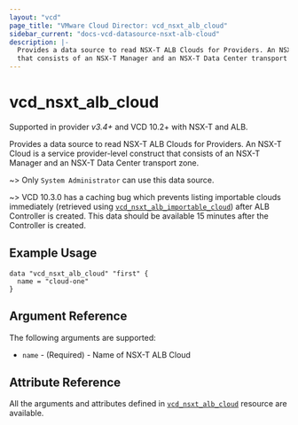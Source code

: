 ```yaml
---
layout: "vcd"
page_title: "VMware Cloud Director: vcd_nsxt_alb_cloud"
sidebar_current: "docs-vcd-datasource-nsxt-alb-cloud"
description: |-
  Provides a data source to read NSX-T ALB Clouds for Providers. An NSX-T Cloud is a service provider-level construct
  that consists of an NSX-T Manager and an NSX-T Data Center transport zone.
---
```


# vcd\_nsxt\_alb\_cloud

Supported in provider *v3.4+* and VCD 10.2+ with NSX-T and ALB.

Provides a data source to read NSX-T ALB Clouds for Providers. An NSX-T Cloud is a service provider-level construct that
consists of an NSX-T Manager and an NSX-T Data Center transport zone.

~> Only `System Administrator` can use this data source.

~> VCD 10.3.0 has a caching bug which prevents listing importable clouds immediately (retrieved using
[`vcd_nsxt_alb_importable_cloud`](/providers/vmware/vcd/latest/docs/data-sources/nsxt_alb_importable_cloud)) after ALB
Controller is created. This data should be available 15 minutes after the Controller is created.

## Example Usage

```hcl
data "vcd_nsxt_alb_cloud" "first" {
  name = "cloud-one"
}
```

## Argument Reference

The following arguments are supported:

* `name` - (Required)  - Name of NSX-T ALB Cloud

## Attribute Reference

All the arguments and attributes defined in
[`vcd_nsxt_alb_cloud`](/providers/vmware/vcd/latest/docs/resources/nsxt_alb_cloud) resource are available.
